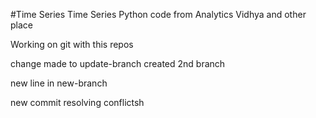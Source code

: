 #Time Series
Time Series Python code from Analytics Vidhya and other place

Working on git with this repos

change made to update-branch
created 2nd branch

new line in new-branch

new commit resolving conflictsh
